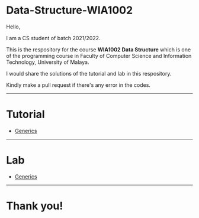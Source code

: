 # Data-Structure-WIA1002

Hello, 

I am a CS student of batch 2021/2022.

This is the respository for the course **WIA1002 Data Structure** which is one of the programming course in Faculty of Computer Science and Information Technology, University of Malaya.

I would share the solutions of the tutorial and lab in this respository. 

Kindly make a pull request if there's any error in the codes.

---------------------------------------------
# Tutorial

* [Generics](https://github.com/utsusemi82/Data-Structure-WIA1002/tree/master/src/GenericTutorial)

---------------------------------------------
# Lab

* [Generics](https://github.com/utsusemi82/Data-Structure-WIA1002/tree/master/src/GenericLab)

---------------------------------------------

# Thank you!









